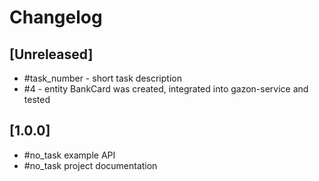 # Changelog

## [Unreleased]
- #task_number - short task description
- #4 - entity BankCard was created, integrated into gazon-service and tested

## [1.0.0]

- #no_task example API
- #no_task project documentation